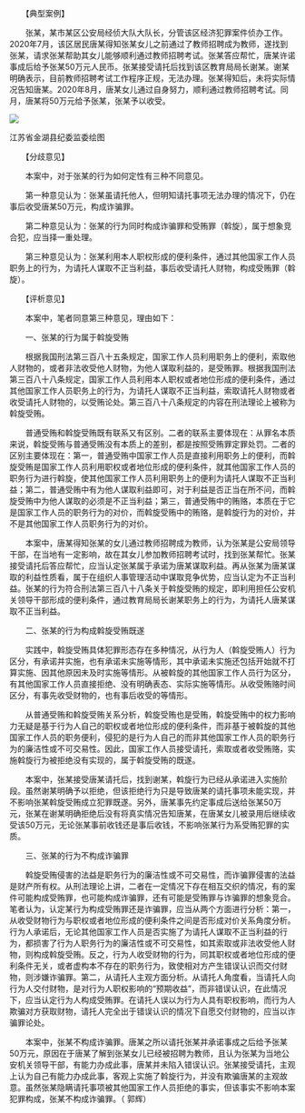　　【典型案例】

　　张某，某市某区公安局经侦大队大队长，分管该区经济犯罪案件侦办工作。2020年7月，该区居民唐某得知张某女儿之前通过了教师招聘成为教师，遂找到张某，请求张某帮助其女儿能够顺利通过教师招聘考试。张某答应帮忙，唐某许诺事成后给予张某50万元人民币。张某接受请托后找到该区教育局局长谢某。谢某明确表示，目前教师招聘考试工作程序正规，无法办理。张某得知后，未将实际情况告知唐某。2020年8月，唐某女儿通过自身努力，顺利通过教师招聘考试。同月，唐某将50万元给予张某，张某予以收受。

![](https://www.ccdi.gov.cn/hdjln/ywtt/202305/W020230531396045538261.jpeg)

江苏省金湖县纪委监委绘图

　　【分歧意见】

　　本案中，对于张某的行为如何定性有三种不同意见。

　　第一种意见认为：张某虽请托他人，但明知请托事项无法办理的情况下，仍在事后收受唐某50万元，构成诈骗罪。

　　第二种意见认为：张某的行为同时构成诈骗罪和受贿罪（斡旋），属于想象竞合犯，应当择一重处理。

　　第三种意见认为：张某利用本人职权形成的便利条件，通过其他国家工作人员职务上的行为，为请托人谋取不正当利益，事后收受请托人财物，构成受贿罪（斡旋）。

　　【评析意见】

　　本案中，笔者同意第三种意见，理由如下：

　　一、张某的行为属于斡旋受贿

　　根据我国刑法第三百八十五条规定，国家工作人员利用职务上的便利，索取他人财物的，或者非法收受他人财物，为他人谋取利益的，是受贿罪。根据我国刑法第三百八十八条规定，国家工作人员利用本人职权或者地位形成的便利条件，通过其他国家工作人员职务上的行为，为请托人谋取不正当利益，索取请托人财物或者收受请托人财物的，以受贿论处。第三百八十八条规定的内容在刑法理论上被称为斡旋受贿。

　　普通受贿和斡旋受贿既有联系又有区别。二者的联系主要体现在：从罪名本质来说，斡旋受贿与普通受贿没有本质上的差别，都是按照受贿罪定罪处罚。二者的区别主要体现在：第一，普通受贿中国家工作人员是直接利用职务上的便利，而斡旋受贿是国家工作人员利用职权或者地位形成的便利条件，就其他国家工作人员的职务行为进行斡旋，使其他国家工作人员利用职务上的便利为请托人谋取不正当利益；第二，普通受贿中有为他人谋取利益即可，对于利益是否正当在所不问，而斡旋受贿中为他人谋取的必须是不正当利益；第三，普通受贿中的贿赂，本质在于它是国家工作人员的职务行为的对价，而斡旋受贿中的贿赂，是斡旋行为的对价，并不是其他国家工作人员职务行为的对价。

　　本案中，唐某得知张某的女儿通过教师招聘成为教师，认为张某是公安局领导干部，在当地有一定影响，故在其女儿参加教师招聘考试时，找到张某帮忙。张某接受请托后答应帮忙，应当认定张某属于承诺为唐某谋取利益。再从张某为唐某谋取的利益性质看，属于在组织人事管理活动中谋取竞争优势，应当认定为不正当利益。张某的行为符合刑法第三百八十八条关于斡旋受贿的规定，即利用担任公安机关领导干部形成的便利条件，通过教育局局长谢某职务上的行为，为请托人唐某谋取不正当利益。

　　二、张某的行为构成斡旋受贿既遂

　　实践中，斡旋受贿具体犯罪形态存在多种情况，从行为人（斡旋受贿人）行为区分，有承诺并实施，也有承诺未实施等情形，其中承诺未实施还包括开始就不打算实施、因其他原因未及时实施等情形。从被斡旋的其他国家工作人员行为区分，有其他国家工作人员直接拒绝、没有明确表态、实际实施等情形。从收受贿赂时间区分，有事先收受财物的，也有事后收受的等情形。

　　从普通受贿和斡旋受贿关系分析，斡旋受贿也是受贿，斡旋受贿中的权力影响力无疑是基于行为人自己的职权或者地位形成的便利条件，而非基于被斡旋的其他国家工作人员的职务便利，侵犯的是行为人自己的而非其他国家工作人员的职务行为的廉洁性或不可交易性。因此，国家工作人员接受请托，索取或者收受贿赂，实施斡旋行为被拒绝没有实现的，属于斡旋受贿的既遂。

　　本案中，张某接受唐某请托后，找到谢某，斡旋行为已经从承诺进入实施阶段。虽然谢某明确予以拒绝，但该拒绝行为只是导致唐某的请托事项未能实现，并不影响张某斡旋受贿成立犯罪既遂。另外，唐某事先约定事成后送给张某50万元，张某在谢某明确拒绝后没有将真实情况告知唐某，在唐某女儿被录用后继续收受该50万元，无论张某事前收钱还是事后收钱，不影响张某行为系受贿犯罪的实质。

　　三、张某的行为不构成诈骗罪

　　斡旋受贿侵害的法益是职务行为的廉洁性或不可交易性，而诈骗罪侵害的法益是财产所有权。从刑法理论上讲，二者在一定情况下存在相互交织的情况，有的案件可能构成受贿罪，也可能构成诈骗罪，还有可能是受贿罪与诈骗罪的想象竞合。笔者认为，认定某行为构成受贿罪还是诈骗罪，应当从两个方面进行分析：第一，从收受财物行为与职权或者地位形成的便利条件之间是否形成对价关系角度分析。行为人承诺后，无论其他国家工作人员是否实施了为请托人谋取不正当利益的行为，都损害了行为人职务行为的廉洁性或不可交易性，如其索取或非法收受他人财物，则构成斡旋受贿。反之，行为人收受财物的行为，同其职权或者地位形成的便利条件无关，或者虚构本不存在的职务行为，致使相对方产生错误认识而交付财物，则涉嫌诈骗罪。第二，从请托人主观方面分析。从请托人角度看，当请托人向行为人交付财物，是对行为人职权影响的“预期收益”，而非错误认识，在此情况下，应当认定行为人构成受贿罪。在请托人误以为行为人具有职权影响，而行为人欺骗对方获取财物，请托人完全出于错误认识的情况下自愿交付财物的，应当以诈骗罪论处。

　　本案中，张某不构成诈骗罪。唐某之所以请托张某并承诺事成之后给予张某50万元，原因在于唐某了解到张某女儿已经被招聘为教师，且认为张某为当地公安机关领导干部，有能力办成此事，唐某并未陷入错误认识。张某接受请托，主观上认为自己有能力办成此事，客观上实施了斡旋行为，并没有欺骗唐某的主观故意。虽然张某隐瞒请托事项被其他国家工作人员拒绝的事实，但该事实不影响本案犯罪构成，张某不构成诈骗罪。（ 郭辉）